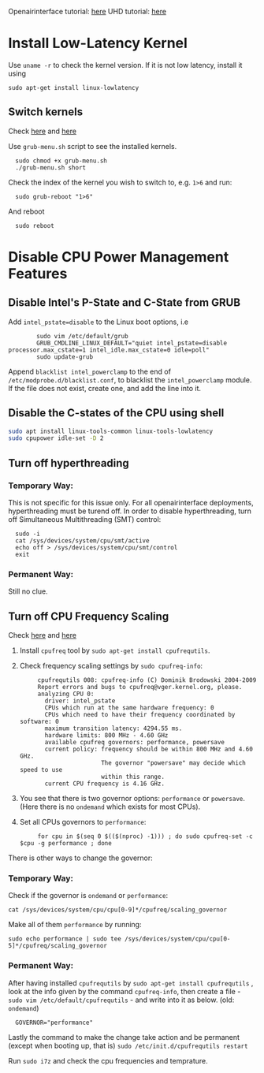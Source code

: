 
Openairinterface tutorial: [here](https://gitlab.eurecom.fr/oai/openairinterface5g/-/wikis/OpenAirKernelMainSetup)
UHD tutorial: [here](https://kb.ettus.com/Getting_Started_with_4G_LTE_using_Eurecom_OpenAirInterface_(OAI)_on_the_USRP_2974)

# Install Low-Latency Kernel

Use `uname -r` to check the kernel version. If it is not low latency, install it using
```
sudo apt-get install linux-lowlatency
```

## Switch kernels

Check [here](https://askubuntu.com/questions/838704/grub-reboot-to-specific-kernel) and [here](https://askubuntu.com/questions/1019213/display-grub-menu-and-options-without-rebooting)
      
Use `grub-menu.sh` script to see the installed kernels.

      sudo chmod +x grub-menu.sh
      ./grub-menu.sh short
      
Check the index of the kernel you wish to switch to, e.g. `1>6` and run:

      sudo grub-reboot "1>6"

And reboot

      sudo reboot

# Disable CPU Power Management Features

## Disable Intel's P-State and C-State from GRUB

Add `intel_pstate=disable` to the Linux boot options, i.e 

            sudo vim /etc/default/grub
            GRUB_CMDLINE_LINUX_DEFAULT="quiet intel_pstate=disable processor.max_cstate=1 intel_idle.max_cstate=0 idle=poll" 
            sudo update-grub 

Append `blacklist intel_powerclamp` to the end of `/etc/modprobe.d/blacklist.conf`, to blacklist the `intel_powerclamp` module. If the file does not exist, create one, and add the line into it.

## Disable the C-states of the CPU using shell

``` bash
sudo apt install linux-tools-common linux-tools-lowlatency
sudo cpupower idle-set -D 2
```

## Turn off hyperthreading

### Temporary Way:

This is not specific for this issue only. For all openairinterface deployments, hyperthreading must be turend off.
In order to disable hyperthreading, turn off Simultaneous Multithreading (SMT) control:

      sudo -i
      cat /sys/devices/system/cpu/smt/active
      echo off > /sys/devices/system/cpu/smt/control
      exit
      
### Permanent Way:

Still no clue.

## Turn off CPU Frequency Scaling

Check [here](https://askubuntu.com/questions/523640/how-i-can-disable-cpu-frequency-scaling-and-set-the-system-to-performance)
and [here](https://askubuntu.com/questions/149271/how-to-change-default-scaling-governor-back-to-ondemand)

1. Install `cpufreq` tool by `sudo apt-get install cpufrequtils`.
2. Check frequency scaling settings by `sudo cpufreq-info`:

            cpufrequtils 008: cpufreq-info (C) Dominik Brodowski 2004-2009
            Report errors and bugs to cpufreq@vger.kernel.org, please.
            analyzing CPU 0:
              driver: intel_pstate
              CPUs which run at the same hardware frequency: 0
              CPUs which need to have their frequency coordinated by software: 0
              maximum transition latency: 4294.55 ms.
              hardware limits: 800 MHz - 4.60 GHz
              available cpufreq governors: performance, powersave
              current policy: frequency should be within 800 MHz and 4.60 GHz.
                              The governor "powersave" may decide which speed to use
                              within this range.
              current CPU frequency is 4.16 GHz.
3. You see that there is two governor options: `performance` or `powersave`. (Here there is no `ondemand` which exists for most CPUs).
4. Set all CPUs governors to `performance`:

            for cpu in $(seq 0 $(($(nproc) -1))) ; do sudo cpufreq-set -c $cpu -g performance ; done

There is other ways to change the governor:

### Temporary Way:

Check if the governor is `ondemand` or `performance`:

    cat /sys/devices/system/cpu/cpu[0-9]*/cpufreq/scaling_governor
    
Make all of them `performance` by running:

    sudo echo performance | sudo tee /sys/devices/system/cpu/cpu[0-5]*/cpufreq/scaling_governor

### Permanent Way:

After having installed `cpufrequtils` by `sudo apt-get install cpufrequtils` , look at the info given by the command `cpufreq-info`, then create a file - `sudo vim /etc/default/cpufrequtils` - and write into it as below. (old: `ondemand`)

      GOVERNOR="performance"

Lastly the command to make the change take action and be permanent (except when booting up, that is) `sudo /etc/init.d/cpufrequtils restart`

Run `sudo i7z` and check the cpu frequencies and temprature.

